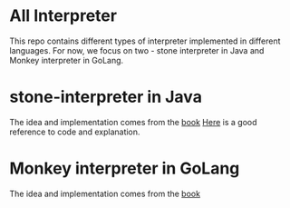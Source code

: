 # All Interpreter
This repo contains different types of interpreter implemented in different languages.
For now, we focus on two - stone interpreter in Java and Monkey interpreter in GoLang.


# stone-interpreter in Java
The idea and implementation comes from the [book](https://www.ituring.com.cn/book/1215)
[Here](https://github.com/wmathor/Stone-language) is a good reference to code and explanation.

# Monkey interpreter in GoLang
The idea and implementation comes from the [book](https://interpreterbook.com/)



